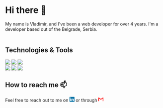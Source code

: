 # Hi there 👋

My name is Vladimir, and I've been a web developer for over 4 years. I'm a developer based out of the Belgrade, Serbia.
<br><br>

## Technologies & Tools
![](https://img.shields.io/badge/-Magento%20E--commerce-orange?style=flat&logo=Magento&color=20232a)
![](https://img.shields.io/badge/-JavaScript_(ES6+)-informational?style=flat&logo=JavaScript&color=20232a)
![](https://img.shields.io/badge/-React-informational?style=flat&logo=React&color=20232a)
<br>
![](https://img.shields.io/badge/-HTML5-informational?style=flat&logo=HTML5&color=20232a)
![](https://img.shields.io/badge/-CSS3-informational?style=flat&logo=CSS3&color=20232a)
![](https://img.shields.io/badge/-Git-informational?style=flat&logo=Git&color=20232a)
<br>

## How to reach me 📫

Feel free to reach out to me on [<img src="https://raw.githubusercontent.com/JLowe-N/JLowe-N/master/icons/linkedin.svg" width=16>](https://www.linkedin.com/in/vladimir-miljkovic-273bb4154/)
or through [<img src="https://raw.githubusercontent.com/JLowe-N/JLowe-N/master/icons/gmail.svg" width=16>](mailto:vlada972010@gmail.com)




<!--
- 🔭 I’m currently working on ...
- 🌱 I’m currently learning ...
- 👯 I’m looking to collaborate on ...
- 🤔 I’m looking for help with ...
- 💬 Ask me about ...
- 📫 How to reach me: ...
- 😄 Pronouns: ...
- ⚡ Fun fact: ...
-->
